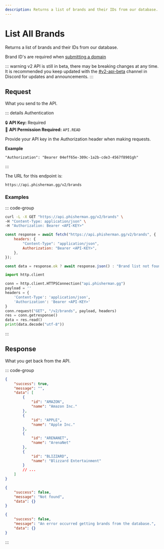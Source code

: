 ```yaml
---
description: Returns a list of brands and their IDs from our database.
---
```


# List All Brands <Badge type="tip" text="GET" />

Returns a list of brands and their IDs from our database.

Brand ID's are required when [submitting a domain](/api/v2/domains/submit-domain)

::: warning
v2 API is still in beta, there may be breaking changes at any time. It is recommended you keep updated with the [#v2-api-beta](https://discord.com/channels/878130674844979210/904090622208663632) channel in Discord for updates and announcements.
:::

## Request

What you send to the API.

::: details Authentication

:lock: **API Key:** Required  
:key: **API Permission Required:** `API.READ`

Provide your API key in the Authorization header when making requests.

**Example**

```
"Authorization": "Bearer 04eff65e-309c-1a2b-cde3-4567f8901gh"
```

:::

The URL for this endpoint is:

```
https://api.phisherman.gg/v2/brands
```

### Examples

::: code-group

```sh [CURL]
curl -L -X GET "https://api.phisherman.gg/v2/brands" \
-H "Content-Type: application/json" \
-H "Authorization: Bearer <API-KEY>"

```

```js [Javascript]
const response = await fetch("https://api.phisherman.gg/v2/brands", {
	headers: {
		"Content-Type": "application/json",
		Authorization: "Bearer <API-KEY>",
	},
});

const data = response.ok ? await response.json() : "Brand list not found or an error occurred.";
```

```py [Python]
import http.client

conn = http.client.HTTPSConnection("api.phisherman.gg")
payload = ''
headers = {
	'Content-Type': 'application/json',
	'Authorization': 'Bearer <API-KEY>'
}
conn.request("GET", "/v2/brands", payload, headers)
res = conn.getresponse()
data = res.read()
print(data.decode("utf-8"))


```

:::

## Response

What you get back from the API.

::: code-group

```json [HTTP 200]
{
	"success": true,
	"message": "",
	"data": [
		{
			"id": "AMAZON",
			"name": "Amazon Inc."
		},
		{
			"id": "APPLE",
			"name": "Apple Inc."
		},
		{
			"id": "ARENANET",
			"name": "ArenaNet"
		},
		{
			"id": "BLIZZARD",
			"name": "Blizzard Entertainment"
		}
		// ...
	]
}
```

```json [HTTP 404]
{
	"success": false,
	"message": "Not found",
	"data": {}
}
```

```json [HTTP 500]
{
	"success": false,
	"message": "An error occurred getting brands from the database.",
	"data": {}
}
```

:::
